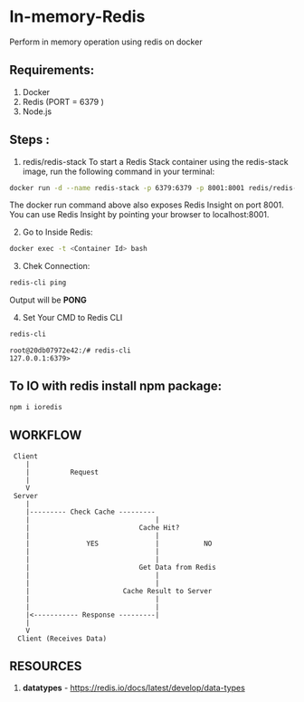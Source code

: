 # In-memory-Redis
Perform in memory operation using redis on docker

## Requirements:
1. Docker
2. Redis (PORT = 6379 )
3. Node.js


## Steps :
1. redis/redis-stack
To start a Redis Stack container using the redis-stack image, run the following command in your terminal:

```bash
docker run -d --name redis-stack -p 6379:6379 -p 8001:8001 redis/redis-stack:latest
```
The docker run command above also exposes Redis Insight on port 8001. You can use Redis Insight by pointing your browser to localhost:8001.

2. Go to Inside Redis:

```bash
docker exec -t <Container Id> bash
```
3. Chek Connection:

```bash
redis-cli ping
```
Output will be **PONG**

4. Set Your CMD to Redis CLI

```bash
redis-cli
```
```plaintext
root@20db07972e42:/# redis-cli
127.0.0.1:6379>
```

## To IO with redis install npm package:

```bash
npm i ioredis
```


## WORKFLOW

```plaintext
 Client
    |
    |          Request
    |
    V
 Server
    |
    |--------- Check Cache ---------
    |                               |
    |                           Cache Hit?
    |                               |
    |              YES              |           NO
    |                               |
    |                               |
    |                           Get Data from Redis
    |                               |
    |                               |
    |                       Cache Result to Server
    |                               |
    |                               |
    |<----------- Response ---------|
    |
    V
  Client (Receives Data)

```



## RESOURCES
1. **datatypes** - https://redis.io/docs/latest/develop/data-types
